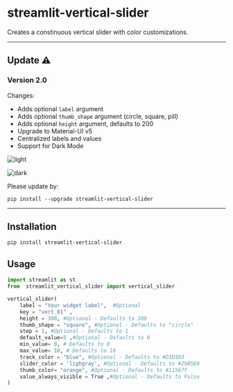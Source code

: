 # streamlit-vertical-slider

Creates a constinuous vertical slider with color customizations. 

---
## Update ⚠️
### Version 2.0  
Changes:
 - Adds optional `label` argument
 - Adds optional `thumb_shape` argument (circle, square, pill)
 - Adds optional `height` argument, defaults to 200
 - Upgrade to Material-UI v5
 - Centralized labels and values
 - Support for Dark Mode


![light](https://github.com/sqlinsights/streamlit-vertical-slider/raw/main/light.png)

![dark](https://github.com/sqlinsights/streamlit-vertical-slider/raw/main/dark.png)

Please update by:
```shell
pip install --upgrade streamlit-vertical-slider
```

---
## Installation
```shell
pip install streamlit-vertical-slider
```
## Usage

```python
import streamlit as st
from  streamlit_vertical_slider import vertical_slider 

vertical_slider(
    label = "Your widget label",  #Optional
    key = "vert_01" ,
    height = 300, #Optional - Defaults to 300
    thumb_shape = "square", #Optional - Defaults to "circle"
    step = 1, #Optional - Defaults to 1
    default_value=5 ,#Optional - Defaults to 0
    min_value= 0, # Defaults to 0
    max_value= 10, # Defaults to 10
    track_color = "blue", #Optional - Defaults to #D3D3D3
    slider_color = 'lighgray', #Optional - Defaults to #29B5E8
    thumb_color= "orange", #Optional - Defaults to #11567f
    value_always_visible = True ,#Optional - Defaults to False
)
```